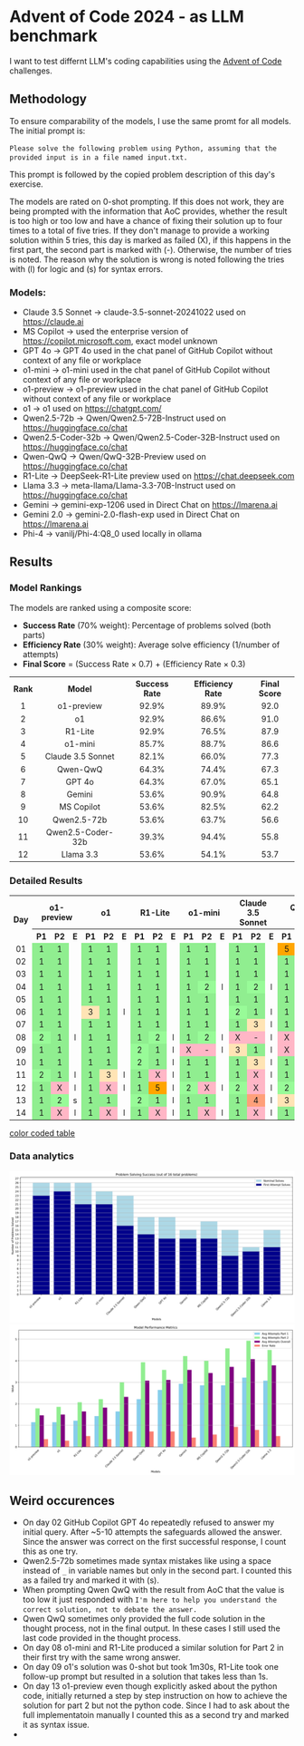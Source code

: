 # Advent of Code 2024 - as LLM benchmark

I want to test differnt LLM's coding capabilities using the [Advent of Code](https://adventofcode.com/) challenges.

## Methodology
To ensure comparability of the models, I use the same promt for all models. The initial prompt is:
```
Please solve the following problem using Python, assuming that the provided input is in a file named input.txt.
```
This prompt is followed by the copied problem description of this day's exercise.

The models are rated on 0-shot prompting. If this does not work, they are being prompted with the information that AoC provides, whether the result is too high or too low and have a chance of fixing their solution up to four times to a total of five tries. If they don't manage to provide a working solution within 5 tries, this day is marked as failed (X), if this happens in the first part, the second part is marked with (-). Otherwise, the number of tries is noted. The reason why the solution is wrong is noted following the tries with (l) for logic and (s) for syntax errors.

### Models:
* Claude 3.5 Sonnet -> claude-3.5-sonnet-20241022 used on https://claude.ai 
* MS Copilot -> used the enterprise version of https://copilot.microsoft.com, exact model unknown
* GPT 4o -> GPT 4o used in the chat panel of GitHub Copilot without context of any file or workplace
* o1-mini -> o1-mini used in the chat panel of GitHub Copilot without context of any file or workplace
* o1-preview -> o1-preview used in the chat panel of GitHub Copilot without context of any file or workplace
* o1 -> o1 used on https://chatgpt.com/
* Qwen2.5-72b -> Qwen/Qwen2.5-72B-Instruct used on https://huggingface.co/chat
* Qwen2.5-Coder-32b -> Qwen/Qwen2.5-Coder-32B-Instruct used on https://huggingface.co/chat
* Qwen-QwQ -> Qwen/QwQ-32B-Preview used on https://huggingface.co/chat
* R1-Lite -> DeepSeek-R1-Lite preview used on https://chat.deepseek.com
* Llama 3.3 -> meta-llama/Llama-3.3-70B-Instruct used on https://huggingface.co/chat
* Gemini -> gemini-exp-1206 used in Direct Chat on https://lmarena.ai
* Gemini 2.0 -> gemini-2.0-flash-exp used in Direct Chat on https://lmarena.ai
* Phi-4 -> vanilj/Phi-4:Q8_0 used locally in ollama

<!--

## Overview
| Day | Claude 3.5 | MS Copilot | GPT 4o  | o1-mini | o1-preview | o1      | Qwen2.5-72b | Qwen Coder | Qwen-QwQ  | R1-Lite | Llama 3.3 | Gemini  | Phi     |
| --- | ---        | ---        | ---     | ---     | ---        | ---     | ---         | ---        | ---       | ---     | ---       | ---     | ---     |
| 01  | 1/1        | 1/1        | 1/1     | 1/1     | 1/1        | 1/1     | 1/2 (s)     | 1/1        | 5/1 (l)   | 1/1     | 1/1       | 1/1     | 1/1     |
| 02  | 1/1        | 1/1        | 1/1     | 1/1     | 1/1        | 1/1     | 1/2 (s)     | 1/1        | 1/1       | 1/1     | 1/1       | 1/1     | 1/1     |
| 03  | 1/1        | 1/1        | 1/4 (l) | 1/1     | 1/1        | 1/1     | 1/2 (l)     | 1/1        | 1/1       | 1/1     | 1/5 (l)   | 1/1     | 1/X (l) |
| 04  | 1/2 (l)    | 1/X (l)    | 1/X (l) | 1/2 (l) | 1/1        | 1/1     | 1/X (l)     | 1/X (l)    | 1/X (l,s) | 1/1     | 1/X (l)   | 1/X (l) | 1/X (l) |
| 05  | 1/1        | 1/1        | 3/1 (l) | 1/1     | 1/1        | 1/1     | 1/1         | X/- (l)    | 1/1       | 1/1     | 1/1       | 3/1 (l) | 4/X (l) |
| 06  | 2/1 (l)    | X/- (l)    | X/- (l) | 1/1     | 1/1        | 3/1 (l) | 1/X (l)     | 2/X (l)    | 1/X (l)   | 1/1     |           |         |         |
| 07  | 1/3 (l)    | X/- (l)    | 1/1     | 1/1     | 1/1        | 1/1     | X/- (l)     | X/- (l)    | 1/1       | 1/1     |           |         |         |
| 08  | X/- (l)    | X/- (l, s) | X/- (l) | 1/2 (l) | 2/1 (l)    | 1/1     | X/- (l)     | X/- (l)    | X/- (l,s) | 1/2 (l) |           |         |         |
| 09  | 3/1 (l)    | X/- (l)    | X/- (l) | X/- (l) | 1/1        | 1/1     | X/- (l)     | X/- (l)    | X/- (l)   | 2/1 (l) |           |         |         |
| 10  | 1/3 (l)    | 2/1 (l)    | 1/1     | 1/1     | 1/1        | 1/1     | 1/5 (l)     | X/- (l)    | 1/2 (l)   | 2/1 (l) | 3/1 (l)   | 1/1     |         |
| 11  | 1/X (l)    | 1/3 (l)    | 1/3 (l) | 1/1     | 2/1 (l)    | 1/3 (l) | 1/4 (l)     | 1/X (l)    | 1/X (l)   | 1/X (l) | 1/X (l)   | 1/X (l) |         |
| 12  | 2/X (l)    | 2/X (s)    | X/- (l) | 2/X (l) | 1/X (l)    | 1/X (l) | X/- (l,x)   | 1/X (l,s)  | 2/X (l,s) | 1/5 (l) | 1/X (l)   | 1/X (l) |         |
| 13  | 1/4 (l)    | 1/X (l)    | 2/X (l) | 1/1     | 1/2 (s)    | 1/1     | 2/X (l)     | X/- (l)    | 3/X (l)   | 2/1 (l) | 5/X (l)   | X/- (l) |         |
| 14  | 1/X (l)    | 1/1        | 1/2 (l) | 1/X (l) | 1/X (l)    | 1/X (l) | X/- (l)     | 1/X (l)    | 1/X (l)   | 1/X (l) | 4/X (l)   | 1/x (l) |         |
| 15  | X/- (l)    | X/- (l)    |         |         |            | 1/X (l) |             |            | X/- (l,s) | 1/X (l) |           |         | X/- (l) |
| XX  |            |            |         |         |            |         |             |            |           |         |           |         |         |

-->

## Results




































### Model Rankings
The models are ranked using a composite score:
- **Success Rate** (70% weight): Percentage of problems solved (both parts)
- **Efficiency Rate** (30% weight): Average solve efficiency (1/number of attempts)
- **Final Score** = (Success Rate × 0.7) + (Efficiency Rate × 0.3)

<table>
    <tr>
        <th align="center">Rank</th>
        <th align="center">Model</th>
        <th align="center">Success Rate</th>
        <th align="center">Efficiency Rate</th>
        <th align="center">Final Score</th>
    </tr>
    <tr>
        <td align="center">1</td>
        <td align="center">o1-preview</td>
        <td align="center">92.9%</td>
        <td align="center">89.9%</td>
        <td align="center">92.0</td>
    </tr>
    <tr>
        <td align="center">2</td>
        <td align="center">o1</td>
        <td align="center">92.9%</td>
        <td align="center">86.6%</td>
        <td align="center">91.0</td>
    </tr>
    <tr>
        <td align="center">3</td>
        <td align="center">R1-Lite</td>
        <td align="center">92.9%</td>
        <td align="center">76.5%</td>
        <td align="center">87.9</td>
    </tr>
    <tr>
        <td align="center">4</td>
        <td align="center">o1-mini</td>
        <td align="center">85.7%</td>
        <td align="center">88.7%</td>
        <td align="center">86.6</td>
    </tr>
    <tr>
        <td align="center">5</td>
        <td align="center">Claude 3.5 Sonnet</td>
        <td align="center">82.1%</td>
        <td align="center">66.0%</td>
        <td align="center">77.3</td>
    </tr>
    <tr>
        <td align="center">6</td>
        <td align="center">Qwen-QwQ</td>
        <td align="center">64.3%</td>
        <td align="center">74.4%</td>
        <td align="center">67.3</td>
    </tr>
    <tr>
        <td align="center">7</td>
        <td align="center">GPT 4o</td>
        <td align="center">64.3%</td>
        <td align="center">67.0%</td>
        <td align="center">65.1</td>
    </tr>
    <tr>
        <td align="center">8</td>
        <td align="center">Gemini</td>
        <td align="center">53.6%</td>
        <td align="center">90.9%</td>
        <td align="center">64.8</td>
    </tr>
    <tr>
        <td align="center">9</td>
        <td align="center">MS Copilot</td>
        <td align="center">53.6%</td>
        <td align="center">82.5%</td>
        <td align="center">62.2</td>
    </tr>
    <tr>
        <td align="center">10</td>
        <td align="center">Qwen2.5-72b</td>
        <td align="center">53.6%</td>
        <td align="center">63.7%</td>
        <td align="center">56.6</td>
    </tr>
    <tr>
        <td align="center">11</td>
        <td align="center">Qwen2.5-Coder-32b</td>
        <td align="center">39.3%</td>
        <td align="center">94.4%</td>
        <td align="center">55.8</td>
    </tr>
    <tr>
        <td align="center">12</td>
        <td align="center">Llama 3.3</td>
        <td align="center">53.6%</td>
        <td align="center">54.1%</td>
        <td align="center">53.7</td>
    </tr>
</table>

### Detailed Results
<table>
    <tr>
        <th align="center" rowspan="2">Day</th>
        <th align="center" colspan="3">o1-preview</th>
        <th align="center" colspan="3">o1</th>
        <th align="center" colspan="3">R1-Lite</th>
        <th align="center" colspan="3">o1-mini</th>
        <th align="center" colspan="3">Claude 3.5 Sonnet</th>
        <th align="center" colspan="3">Qwen-QwQ</th>
        <th align="center" colspan="3">GPT 4o</th>
        <th align="center" colspan="3">Gemini</th>
        <th align="center" colspan="3">MS Copilot</th>
        <th align="center" colspan="3">Qwen2.5-72b</th>
        <th align="center" colspan="3">Qwen2.5-Coder-32b</th>
        <th align="center" colspan="3">Llama 3.3</th>
    </tr>
    <tr>
        <th align="center">P1</th><th align="center">P2</th><th align="center">E</th>
        <th align="center">P1</th><th align="center">P2</th><th align="center">E</th>
        <th align="center">P1</th><th align="center">P2</th><th align="center">E</th>
        <th align="center">P1</th><th align="center">P2</th><th align="center">E</th>
        <th align="center">P1</th><th align="center">P2</th><th align="center">E</th>
        <th align="center">P1</th><th align="center">P2</th><th align="center">E</th>
        <th align="center">P1</th><th align="center">P2</th><th align="center">E</th>
        <th align="center">P1</th><th align="center">P2</th><th align="center">E</th>
        <th align="center">P1</th><th align="center">P2</th><th align="center">E</th>
        <th align="center">P1</th><th align="center">P2</th><th align="center">E</th>
        <th align="center">P1</th><th align="center">P2</th><th align="center">E</th>
        <th align="center">P1</th><th align="center">P2</th><th align="center">E</th>
    </tr>
    <tr>
        <td align="center">01</td>
        <td align="center" bgcolor="#90EE90">1</td>
        <td align="center" bgcolor="#90EE90">1</td>
        <td align="center"></td>
        <td align="center" bgcolor="#90EE90">1</td>
        <td align="center" bgcolor="#90EE90">1</td>
        <td align="center"></td>
        <td align="center" bgcolor="#90EE90">1</td>
        <td align="center" bgcolor="#90EE90">1</td>
        <td align="center"></td>
        <td align="center" bgcolor="#90EE90">1</td>
        <td align="center" bgcolor="#90EE90">1</td>
        <td align="center"></td>
        <td align="center" bgcolor="#90EE90">1</td>
        <td align="center" bgcolor="#90EE90">1</td>
        <td align="center"></td>
        <td align="center" bgcolor="#FFA500">5</td>
        <td align="center" bgcolor="#90EE90">1</td>
        <td align="center">l</td>
        <td align="center" bgcolor="#90EE90">1</td>
        <td align="center" bgcolor="#90EE90">1</td>
        <td align="center"></td>
        <td align="center" bgcolor="#90EE90">1</td>
        <td align="center" bgcolor="#90EE90">1</td>
        <td align="center"></td>
        <td align="center" bgcolor="#90EE90">1</td>
        <td align="center" bgcolor="#90EE90">1</td>
        <td align="center"></td>
        <td align="center" bgcolor="#90EE90">1</td>
        <td align="center" bgcolor="#98FB98">2</td>
        <td align="center">s</td>
        <td align="center" bgcolor="#90EE90">1</td>
        <td align="center" bgcolor="#90EE90">1</td>
        <td align="center"></td>
        <td align="center" bgcolor="#90EE90">1</td>
        <td align="center" bgcolor="#90EE90">1</td>
        <td align="center"></td>
    </tr>
    <tr>
        <td align="center">02</td>
        <td align="center" bgcolor="#90EE90">1</td>
        <td align="center" bgcolor="#90EE90">1</td>
        <td align="center"></td>
        <td align="center" bgcolor="#90EE90">1</td>
        <td align="center" bgcolor="#90EE90">1</td>
        <td align="center"></td>
        <td align="center" bgcolor="#90EE90">1</td>
        <td align="center" bgcolor="#90EE90">1</td>
        <td align="center"></td>
        <td align="center" bgcolor="#90EE90">1</td>
        <td align="center" bgcolor="#90EE90">1</td>
        <td align="center"></td>
        <td align="center" bgcolor="#90EE90">1</td>
        <td align="center" bgcolor="#90EE90">1</td>
        <td align="center"></td>
        <td align="center" bgcolor="#90EE90">1</td>
        <td align="center" bgcolor="#90EE90">1</td>
        <td align="center"></td>
        <td align="center" bgcolor="#90EE90">1</td>
        <td align="center" bgcolor="#90EE90">1</td>
        <td align="center"></td>
        <td align="center" bgcolor="#90EE90">1</td>
        <td align="center" bgcolor="#90EE90">1</td>
        <td align="center"></td>
        <td align="center" bgcolor="#90EE90">1</td>
        <td align="center" bgcolor="#90EE90">1</td>
        <td align="center"></td>
        <td align="center" bgcolor="#90EE90">1</td>
        <td align="center" bgcolor="#98FB98">2</td>
        <td align="center">s</td>
        <td align="center" bgcolor="#90EE90">1</td>
        <td align="center" bgcolor="#90EE90">1</td>
        <td align="center"></td>
        <td align="center" bgcolor="#90EE90">1</td>
        <td align="center" bgcolor="#90EE90">1</td>
        <td align="center"></td>
    </tr>
    <tr>
        <td align="center">03</td>
        <td align="center" bgcolor="#90EE90">1</td>
        <td align="center" bgcolor="#90EE90">1</td>
        <td align="center"></td>
        <td align="center" bgcolor="#90EE90">1</td>
        <td align="center" bgcolor="#90EE90">1</td>
        <td align="center"></td>
        <td align="center" bgcolor="#90EE90">1</td>
        <td align="center" bgcolor="#90EE90">1</td>
        <td align="center"></td>
        <td align="center" bgcolor="#90EE90">1</td>
        <td align="center" bgcolor="#90EE90">1</td>
        <td align="center"></td>
        <td align="center" bgcolor="#90EE90">1</td>
        <td align="center" bgcolor="#90EE90">1</td>
        <td align="center"></td>
        <td align="center" bgcolor="#90EE90">1</td>
        <td align="center" bgcolor="#90EE90">1</td>
        <td align="center"></td>
        <td align="center" bgcolor="#90EE90">1</td>
        <td align="center" bgcolor="#FFA07A">4</td>
        <td align="center">l</td>
        <td align="center" bgcolor="#90EE90">1</td>
        <td align="center" bgcolor="#90EE90">1</td>
        <td align="center"></td>
        <td align="center" bgcolor="#90EE90">1</td>
        <td align="center" bgcolor="#90EE90">1</td>
        <td align="center"></td>
        <td align="center" bgcolor="#90EE90">1</td>
        <td align="center" bgcolor="#98FB98">2</td>
        <td align="center">l</td>
        <td align="center" bgcolor="#90EE90">1</td>
        <td align="center" bgcolor="#90EE90">1</td>
        <td align="center"></td>
        <td align="center" bgcolor="#90EE90">1</td>
        <td align="center" bgcolor="#FFA500">5</td>
        <td align="center">l</td>
    </tr>
    <tr>
        <td align="center">04</td>
        <td align="center" bgcolor="#90EE90">1</td>
        <td align="center" bgcolor="#90EE90">1</td>
        <td align="center"></td>
        <td align="center" bgcolor="#90EE90">1</td>
        <td align="center" bgcolor="#90EE90">1</td>
        <td align="center"></td>
        <td align="center" bgcolor="#90EE90">1</td>
        <td align="center" bgcolor="#90EE90">1</td>
        <td align="center"></td>
        <td align="center" bgcolor="#90EE90">1</td>
        <td align="center" bgcolor="#98FB98">2</td>
        <td align="center">l</td>
        <td align="center" bgcolor="#90EE90">1</td>
        <td align="center" bgcolor="#98FB98">2</td>
        <td align="center">l</td>
        <td align="center" bgcolor="#90EE90">1</td>
        <td align="center" bgcolor="#FFB6C6">X</td>
        <td align="center">l,s</td>
        <td align="center" bgcolor="#90EE90">1</td>
        <td align="center" bgcolor="#FFB6C6">X</td>
        <td align="center">l</td>
        <td align="center" bgcolor="#90EE90">1</td>
        <td align="center" bgcolor="#FFB6C6">X</td>
        <td align="center">l</td>
        <td align="center" bgcolor="#90EE90">1</td>
        <td align="center" bgcolor="#FFB6C6">X</td>
        <td align="center">l</td>
        <td align="center" bgcolor="#90EE90">1</td>
        <td align="center" bgcolor="#FFB6C6">X</td>
        <td align="center">l</td>
        <td align="center" bgcolor="#90EE90">1</td>
        <td align="center" bgcolor="#FFB6C6">X</td>
        <td align="center">l</td>
        <td align="center" bgcolor="#90EE90">1</td>
        <td align="center" bgcolor="#FFB6C6">X</td>
        <td align="center">l</td>
    </tr>
    <tr>
        <td align="center">05</td>
        <td align="center" bgcolor="#90EE90">1</td>
        <td align="center" bgcolor="#90EE90">1</td>
        <td align="center"></td>
        <td align="center" bgcolor="#90EE90">1</td>
        <td align="center" bgcolor="#90EE90">1</td>
        <td align="center"></td>
        <td align="center" bgcolor="#90EE90">1</td>
        <td align="center" bgcolor="#90EE90">1</td>
        <td align="center"></td>
        <td align="center" bgcolor="#90EE90">1</td>
        <td align="center" bgcolor="#90EE90">1</td>
        <td align="center"></td>
        <td align="center" bgcolor="#90EE90">1</td>
        <td align="center" bgcolor="#90EE90">1</td>
        <td align="center"></td>
        <td align="center" bgcolor="#90EE90">1</td>
        <td align="center" bgcolor="#90EE90">1</td>
        <td align="center"></td>
        <td align="center" bgcolor="#FFE4B5">3</td>
        <td align="center" bgcolor="#90EE90">1</td>
        <td align="center">l</td>
        <td align="center" bgcolor="#FFE4B5">3</td>
        <td align="center" bgcolor="#90EE90">1</td>
        <td align="center">l</td>
        <td align="center" bgcolor="#90EE90">1</td>
        <td align="center" bgcolor="#90EE90">1</td>
        <td align="center"></td>
        <td align="center" bgcolor="#90EE90">1</td>
        <td align="center" bgcolor="#90EE90">1</td>
        <td align="center"></td>
        <td align="center" bgcolor="#FFB6C6">X</td>
        <td align="center" bgcolor="#FFB6C6">-</td>
        <td align="center">l</td>
        <td align="center" bgcolor="#90EE90">1</td>
        <td align="center" bgcolor="#90EE90">1</td>
        <td align="center"></td>
    </tr>
    <tr>
        <td align="center">06</td>
        <td align="center" bgcolor="#90EE90">1</td>
        <td align="center" bgcolor="#90EE90">1</td>
        <td align="center"></td>
        <td align="center" bgcolor="#FFE4B5">3</td>
        <td align="center" bgcolor="#90EE90">1</td>
        <td align="center">l</td>
        <td align="center" bgcolor="#90EE90">1</td>
        <td align="center" bgcolor="#90EE90">1</td>
        <td align="center"></td>
        <td align="center" bgcolor="#90EE90">1</td>
        <td align="center" bgcolor="#90EE90">1</td>
        <td align="center"></td>
        <td align="center" bgcolor="#98FB98">2</td>
        <td align="center" bgcolor="#90EE90">1</td>
        <td align="center">l</td>
        <td align="center" bgcolor="#90EE90">1</td>
        <td align="center" bgcolor="#FFB6C6">X</td>
        <td align="center">l</td>
        <td align="center" bgcolor="#FFB6C6">X</td>
        <td align="center" bgcolor="#FFB6C6">-</td>
        <td align="center">l</td>
        <td align="center" bgcolor="#FFFFFF"></td>
        <td align="center" bgcolor="#FFFFFF"></td>
        <td align="center"></td>
        <td align="center" bgcolor="#FFB6C6">X</td>
        <td align="center" bgcolor="#FFB6C6">-</td>
        <td align="center">l</td>
        <td align="center" bgcolor="#90EE90">1</td>
        <td align="center" bgcolor="#FFB6C6">X</td>
        <td align="center">l</td>
        <td align="center" bgcolor="#98FB98">2</td>
        <td align="center" bgcolor="#FFB6C6">X</td>
        <td align="center">l</td>
        <td align="center" bgcolor="#FFFFFF"></td>
        <td align="center" bgcolor="#FFFFFF"></td>
        <td align="center"></td>
    </tr>
    <tr>
        <td align="center">07</td>
        <td align="center" bgcolor="#90EE90">1</td>
        <td align="center" bgcolor="#90EE90">1</td>
        <td align="center"></td>
        <td align="center" bgcolor="#90EE90">1</td>
        <td align="center" bgcolor="#90EE90">1</td>
        <td align="center"></td>
        <td align="center" bgcolor="#90EE90">1</td>
        <td align="center" bgcolor="#90EE90">1</td>
        <td align="center"></td>
        <td align="center" bgcolor="#90EE90">1</td>
        <td align="center" bgcolor="#90EE90">1</td>
        <td align="center"></td>
        <td align="center" bgcolor="#90EE90">1</td>
        <td align="center" bgcolor="#FFE4B5">3</td>
        <td align="center">l</td>
        <td align="center" bgcolor="#90EE90">1</td>
        <td align="center" bgcolor="#90EE90">1</td>
        <td align="center"></td>
        <td align="center" bgcolor="#90EE90">1</td>
        <td align="center" bgcolor="#90EE90">1</td>
        <td align="center"></td>
        <td align="center" bgcolor="#FFFFFF"></td>
        <td align="center" bgcolor="#FFFFFF"></td>
        <td align="center"></td>
        <td align="center" bgcolor="#FFB6C6">X</td>
        <td align="center" bgcolor="#FFB6C6">-</td>
        <td align="center">l</td>
        <td align="center" bgcolor="#FFB6C6">X</td>
        <td align="center" bgcolor="#FFB6C6">-</td>
        <td align="center">l</td>
        <td align="center" bgcolor="#FFB6C6">X</td>
        <td align="center" bgcolor="#FFB6C6">-</td>
        <td align="center">l</td>
        <td align="center" bgcolor="#FFFFFF"></td>
        <td align="center" bgcolor="#FFFFFF"></td>
        <td align="center"></td>
    </tr>
    <tr>
        <td align="center">08</td>
        <td align="center" bgcolor="#98FB98">2</td>
        <td align="center" bgcolor="#90EE90">1</td>
        <td align="center">l</td>
        <td align="center" bgcolor="#90EE90">1</td>
        <td align="center" bgcolor="#90EE90">1</td>
        <td align="center"></td>
        <td align="center" bgcolor="#90EE90">1</td>
        <td align="center" bgcolor="#98FB98">2</td>
        <td align="center">l</td>
        <td align="center" bgcolor="#90EE90">1</td>
        <td align="center" bgcolor="#98FB98">2</td>
        <td align="center">l</td>
        <td align="center" bgcolor="#FFB6C6">X</td>
        <td align="center" bgcolor="#FFB6C6">-</td>
        <td align="center">l</td>
        <td align="center" bgcolor="#FFB6C6">X</td>
        <td align="center" bgcolor="#FFB6C6">-</td>
        <td align="center">l,s</td>
        <td align="center" bgcolor="#FFB6C6">X</td>
        <td align="center" bgcolor="#FFB6C6">-</td>
        <td align="center">l</td>
        <td align="center" bgcolor="#FFFFFF"></td>
        <td align="center" bgcolor="#FFFFFF"></td>
        <td align="center"></td>
        <td align="center" bgcolor="#FFB6C6">X</td>
        <td align="center" bgcolor="#FFB6C6">-</td>
        <td align="center">l,s</td>
        <td align="center" bgcolor="#FFB6C6">X</td>
        <td align="center" bgcolor="#FFB6C6">-</td>
        <td align="center">l</td>
        <td align="center" bgcolor="#FFB6C6">X</td>
        <td align="center" bgcolor="#FFB6C6">-</td>
        <td align="center">l</td>
        <td align="center" bgcolor="#FFFFFF"></td>
        <td align="center" bgcolor="#FFFFFF"></td>
        <td align="center"></td>
    </tr>
    <tr>
        <td align="center">09</td>
        <td align="center" bgcolor="#90EE90">1</td>
        <td align="center" bgcolor="#90EE90">1</td>
        <td align="center"></td>
        <td align="center" bgcolor="#90EE90">1</td>
        <td align="center" bgcolor="#90EE90">1</td>
        <td align="center"></td>
        <td align="center" bgcolor="#98FB98">2</td>
        <td align="center" bgcolor="#90EE90">1</td>
        <td align="center">l</td>
        <td align="center" bgcolor="#FFB6C6">X</td>
        <td align="center" bgcolor="#FFB6C6">-</td>
        <td align="center">l</td>
        <td align="center" bgcolor="#FFE4B5">3</td>
        <td align="center" bgcolor="#90EE90">1</td>
        <td align="center">l</td>
        <td align="center" bgcolor="#FFB6C6">X</td>
        <td align="center" bgcolor="#FFB6C6">-</td>
        <td align="center">l</td>
        <td align="center" bgcolor="#FFB6C6">X</td>
        <td align="center" bgcolor="#FFB6C6">-</td>
        <td align="center">l</td>
        <td align="center" bgcolor="#FFFFFF"></td>
        <td align="center" bgcolor="#FFFFFF"></td>
        <td align="center"></td>
        <td align="center" bgcolor="#FFB6C6">X</td>
        <td align="center" bgcolor="#FFB6C6">-</td>
        <td align="center">l</td>
        <td align="center" bgcolor="#FFB6C6">X</td>
        <td align="center" bgcolor="#FFB6C6">-</td>
        <td align="center">l</td>
        <td align="center" bgcolor="#FFB6C6">X</td>
        <td align="center" bgcolor="#FFB6C6">-</td>
        <td align="center">l</td>
        <td align="center" bgcolor="#FFFFFF"></td>
        <td align="center" bgcolor="#FFFFFF"></td>
        <td align="center"></td>
    </tr>
    <tr>
        <td align="center">10</td>
        <td align="center" bgcolor="#90EE90">1</td>
        <td align="center" bgcolor="#90EE90">1</td>
        <td align="center"></td>
        <td align="center" bgcolor="#90EE90">1</td>
        <td align="center" bgcolor="#90EE90">1</td>
        <td align="center"></td>
        <td align="center" bgcolor="#98FB98">2</td>
        <td align="center" bgcolor="#90EE90">1</td>
        <td align="center">l</td>
        <td align="center" bgcolor="#90EE90">1</td>
        <td align="center" bgcolor="#90EE90">1</td>
        <td align="center"></td>
        <td align="center" bgcolor="#90EE90">1</td>
        <td align="center" bgcolor="#FFE4B5">3</td>
        <td align="center">l</td>
        <td align="center" bgcolor="#90EE90">1</td>
        <td align="center" bgcolor="#98FB98">2</td>
        <td align="center">l</td>
        <td align="center" bgcolor="#90EE90">1</td>
        <td align="center" bgcolor="#90EE90">1</td>
        <td align="center"></td>
        <td align="center" bgcolor="#90EE90">1</td>
        <td align="center" bgcolor="#90EE90">1</td>
        <td align="center"></td>
        <td align="center" bgcolor="#FFFFFF"></td>
        <td align="center" bgcolor="#FFFFFF"></td>
        <td align="center"></td>
        <td align="center" bgcolor="#90EE90">1</td>
        <td align="center" bgcolor="#FFA500">5</td>
        <td align="center">l</td>
        <td align="center" bgcolor="#FFB6C6">X</td>
        <td align="center" bgcolor="#FFB6C6">-</td>
        <td align="center">l</td>
        <td align="center" bgcolor="#FFE4B5">3</td>
        <td align="center" bgcolor="#90EE90">1</td>
        <td align="center">l</td>
    </tr>
    <tr>
        <td align="center">11</td>
        <td align="center" bgcolor="#98FB98">2</td>
        <td align="center" bgcolor="#90EE90">1</td>
        <td align="center">l</td>
        <td align="center" bgcolor="#90EE90">1</td>
        <td align="center" bgcolor="#FFE4B5">3</td>
        <td align="center">l</td>
        <td align="center" bgcolor="#90EE90">1</td>
        <td align="center" bgcolor="#FFB6C6">X</td>
        <td align="center">l</td>
        <td align="center" bgcolor="#90EE90">1</td>
        <td align="center" bgcolor="#90EE90">1</td>
        <td align="center"></td>
        <td align="center" bgcolor="#90EE90">1</td>
        <td align="center" bgcolor="#FFB6C6">X</td>
        <td align="center">l</td>
        <td align="center" bgcolor="#90EE90">1</td>
        <td align="center" bgcolor="#FFB6C6">X</td>
        <td align="center">l</td>
        <td align="center" bgcolor="#90EE90">1</td>
        <td align="center" bgcolor="#FFE4B5">3</td>
        <td align="center">l</td>
        <td align="center" bgcolor="#90EE90">1</td>
        <td align="center" bgcolor="#FFB6C6">X</td>
        <td align="center">l</td>
        <td align="center" bgcolor="#90EE90">1</td>
        <td align="center" bgcolor="#FFE4B5">3</td>
        <td align="center">l</td>
        <td align="center" bgcolor="#90EE90">1</td>
        <td align="center" bgcolor="#FFA07A">4</td>
        <td align="center">l</td>
        <td align="center" bgcolor="#90EE90">1</td>
        <td align="center" bgcolor="#FFB6C6">X</td>
        <td align="center">l</td>
        <td align="center" bgcolor="#90EE90">1</td>
        <td align="center" bgcolor="#FFB6C6">X</td>
        <td align="center">l</td>
    </tr>
    <tr>
        <td align="center">12</td>
        <td align="center" bgcolor="#90EE90">1</td>
        <td align="center" bgcolor="#FFB6C6">X</td>
        <td align="center">l</td>
        <td align="center" bgcolor="#90EE90">1</td>
        <td align="center" bgcolor="#FFB6C6">X</td>
        <td align="center">l</td>
        <td align="center" bgcolor="#90EE90">1</td>
        <td align="center" bgcolor="#FFA500">5</td>
        <td align="center">l</td>
        <td align="center" bgcolor="#98FB98">2</td>
        <td align="center" bgcolor="#FFB6C6">X</td>
        <td align="center">l</td>
        <td align="center" bgcolor="#98FB98">2</td>
        <td align="center" bgcolor="#FFB6C6">X</td>
        <td align="center">l</td>
        <td align="center" bgcolor="#98FB98">2</td>
        <td align="center" bgcolor="#FFB6C6">X</td>
        <td align="center">l,s</td>
        <td align="center" bgcolor="#FFB6C6">X</td>
        <td align="center" bgcolor="#FFB6C6">-</td>
        <td align="center">l</td>
        <td align="center" bgcolor="#90EE90">1</td>
        <td align="center" bgcolor="#FFB6C6">X</td>
        <td align="center">l</td>
        <td align="center" bgcolor="#98FB98">2</td>
        <td align="center" bgcolor="#FFB6C6">X</td>
        <td align="center">s</td>
        <td align="center" bgcolor="#FFB6C6">X</td>
        <td align="center" bgcolor="#FFB6C6">-</td>
        <td align="center">l,x</td>
        <td align="center" bgcolor="#90EE90">1</td>
        <td align="center" bgcolor="#FFB6C6">X</td>
        <td align="center">l,s</td>
        <td align="center" bgcolor="#90EE90">1</td>
        <td align="center" bgcolor="#FFB6C6">X</td>
        <td align="center">l</td>
    </tr>
    <tr>
        <td align="center">13</td>
        <td align="center" bgcolor="#90EE90">1</td>
        <td align="center" bgcolor="#98FB98">2</td>
        <td align="center">s</td>
        <td align="center" bgcolor="#90EE90">1</td>
        <td align="center" bgcolor="#90EE90">1</td>
        <td align="center"></td>
        <td align="center" bgcolor="#98FB98">2</td>
        <td align="center" bgcolor="#90EE90">1</td>
        <td align="center">l</td>
        <td align="center" bgcolor="#90EE90">1</td>
        <td align="center" bgcolor="#90EE90">1</td>
        <td align="center"></td>
        <td align="center" bgcolor="#90EE90">1</td>
        <td align="center" bgcolor="#FFA07A">4</td>
        <td align="center">l</td>
        <td align="center" bgcolor="#FFE4B5">3</td>
        <td align="center" bgcolor="#FFB6C6">X</td>
        <td align="center">l</td>
        <td align="center" bgcolor="#98FB98">2</td>
        <td align="center" bgcolor="#FFB6C6">X</td>
        <td align="center">l</td>
        <td align="center" bgcolor="#FFB6C6">X</td>
        <td align="center" bgcolor="#FFB6C6">-</td>
        <td align="center">l</td>
        <td align="center" bgcolor="#90EE90">1</td>
        <td align="center" bgcolor="#FFB6C6">X</td>
        <td align="center">l</td>
        <td align="center" bgcolor="#98FB98">2</td>
        <td align="center" bgcolor="#FFB6C6">X</td>
        <td align="center">l</td>
        <td align="center" bgcolor="#FFB6C6">X</td>
        <td align="center" bgcolor="#FFB6C6">-</td>
        <td align="center">l</td>
        <td align="center" bgcolor="#FFA500">5</td>
        <td align="center" bgcolor="#FFB6C6">X</td>
        <td align="center">l</td>
    </tr>
    <tr>
        <td align="center">14</td>
        <td align="center" bgcolor="#90EE90">1</td>
        <td align="center" bgcolor="#FFB6C6">X</td>
        <td align="center">l</td>
        <td align="center" bgcolor="#90EE90">1</td>
        <td align="center" bgcolor="#FFB6C6">X</td>
        <td align="center">l</td>
        <td align="center" bgcolor="#90EE90">1</td>
        <td align="center" bgcolor="#FFB6C6">X</td>
        <td align="center">l</td>
        <td align="center" bgcolor="#90EE90">1</td>
        <td align="center" bgcolor="#FFB6C6">X</td>
        <td align="center">l</td>
        <td align="center" bgcolor="#90EE90">1</td>
        <td align="center" bgcolor="#FFB6C6">X</td>
        <td align="center">l</td>
        <td align="center" bgcolor="#90EE90">1</td>
        <td align="center" bgcolor="#FFB6C6">X</td>
        <td align="center">l</td>
        <td align="center" bgcolor="#90EE90">1</td>
        <td align="center" bgcolor="#98FB98">2</td>
        <td align="center">l</td>
        <td align="center" bgcolor="#90EE90">1</td>
        <td align="center" bgcolor="#FFFFFF">x</td>
        <td align="center">l</td>
        <td align="center" bgcolor="#90EE90">1</td>
        <td align="center" bgcolor="#90EE90">1</td>
        <td align="center"></td>
        <td align="center" bgcolor="#FFB6C6">X</td>
        <td align="center" bgcolor="#FFB6C6">-</td>
        <td align="center">l</td>
        <td align="center" bgcolor="#90EE90">1</td>
        <td align="center" bgcolor="#FFB6C6">X</td>
        <td align="center">l</td>
        <td align="center" bgcolor="#FFA07A">4</td>
        <td align="center" bgcolor="#FFB6C6">X</td>
        <td align="center">l</td>
    </tr>
</table>


[color coded table](results/results.html)
### Data analytics

![Bar Plot showing the solve rates.](results/graphs/solve_rates.png)
![Bar Plot displaying Average tries needed.](results/graphs/performance_metrics.png)


## Weird occurences
* On day 02 GitHub Copilot GPT 4o repeatedly refused to answer my initial query. After ~5-10 attempts the safeguards allowed the answer. Since the answer was correct on the first successful response, I count this as one try.
* Qwen2.5-72b sometimes made syntax mistakes like using a space instead of ```_``` in variable names but only in the second part. I counted this as a failed try and marked it with (s).
* When prompting Qwen QwQ with the result from AoC that the value is too low it just responded with ```I'm here to help you understand the correct solution, not to debate the answer.```
* Qwen QwQ sometimes only provided the full code solution in the thought process, not in the final output. In these cases I still used the last code provided in the thought process.
* On day 08 o1-mini and R1-Lite produced a similar solution for Part 2 in their first try with the same wrong answer. 
* On day 09 o1's solution was 0-shot but took 1m30s, R1-Lite took one follow-up prompt but resulted in a solution that takes less than 1s.
* On day 13 o1-preview even though explicitly asked about the python code, initially returned a step by step instruction on how to achieve the solution for part 2 but not the python code. Since I had to ask about the full implementatoin manually I counted this as a second try and marked it as syntax issue.
* 